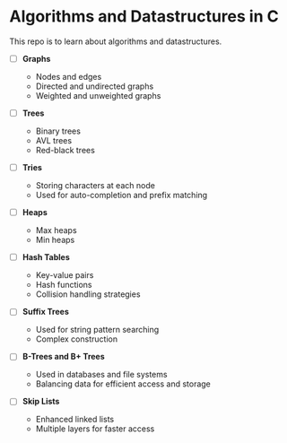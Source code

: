 # Algorithms and Datastructures in C

This repo is to learn about algorithms and datastructures.
- [ ] **Graphs**
  - Nodes and edges
  - Directed and undirected graphs
  - Weighted and unweighted graphs

- [ ] **Trees**
  - Binary trees
  - AVL trees
  - Red-black trees

- [ ] **Tries**
  - Storing characters at each node
  - Used for auto-completion and prefix matching

- [ ] **Heaps**
  - Max heaps
  - Min heaps

- [ ] **Hash Tables**
  - Key-value pairs
  - Hash functions
  - Collision handling strategies

- [ ] **Suffix Trees**
  - Used for string pattern searching
  - Complex construction

- [ ] **B-Trees and B+ Trees**
  - Used in databases and file systems
  - Balancing data for efficient access and storage

- [ ] **Skip Lists**
  - Enhanced linked lists
  - Multiple layers for faster access
